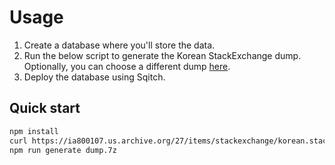 # Usage

1. Create a database where you'll store the data.
2. Run the below script to generate the Korean StackExchange dump. Optionally, you can choose a different dump [here](https://ia800107.us.archive.org/27/items/stackexchange/).
3. Deploy the database using Sqitch.

## Quick start
```bash
npm install
curl https://ia800107.us.archive.org/27/items/stackexchange/korean.stackexchange.com.7z --output dump.7z
npm run generate dump.7z
```